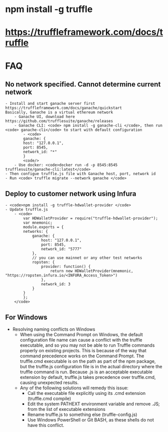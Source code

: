 # npm install -g truffle
# https://truffleframework.com/docs/truffle
# FAQ
## No network specified. Cannot determine current network
    - Install and start ganache server first https://truffleframework.com/docs/ganache/quickstart
    Basically, Ganache is a virtual ethereum network
        - Ganache UI, download here https://github.com/trufflesuite/ganache/releases
        - Ganache CLI: <code> npm install -g ganache-cli </code>, then run <code> ganache-cli</code> to start with default configuration
            - <code>
            ganache: {
            host: "127.0.0.1",
            port: 8545,
            network_id: "*"
            }
            <code/>
        - Use docker: <code>docker run -d -p 8545:8545 trufflesuite/ganache-cli:latest</code>
    - Then configue truffle.js file with Ganache host, port, network id
    - Run <code> truffle migrate --network ganache </code>
## Deploy to customer network using Infura
    - <code>npm install -g truffle-hdwallet-provider </code>
    - Update truffle.js
        - <code>
            var HDWalletProvider = require("truffle-hdwallet-provider");
            var mnemonic;
            module.exports = {
            networks: {
                ganache: {
                    host: "127.0.0.1",
                    port: 8545,
                    network_id: "5777"
                },
                // you can use mainnet or any other test networks
                ropsten: {
                    provider: function() {
                        return new HDWalletProvider(mnemonic, "https://ropsten.infura.io/<INFURA_Access_Token>")
                    },
                    network_id: 3
                }
            }
            };
        </code>
## For Windows
- Resolving naming conflicts on Windows
    - When using the Command Prompt on Windows, the default configuration file name can cause a conflict with the truffle executable, and so you may not be able to run Truffle commands properly on existing projects.
    This is because of the way that command precedence works on the Command Prompt. The truffle.cmd executable is on the path as part of the npm package, but the truffle.js configuration file is in the actual directory where the truffle command is run. Because .js is an acceptable executable extension by default, truffle.js takes precedence over truffle.cmd, causing unexpected results.
    - Any of the following solutions will remedy this issue:
        - Call the executable file explicitly using its .cmd extension (truffle.cmd compile)
        - Edit the system PATHEXT environment variable and remove .JS; from the list of executable extensions
        - Rename truffle.js to something else (truffle-config.js)
        - Use Windows PowerShell or Git BASH, as these shells do not have this conflict.

